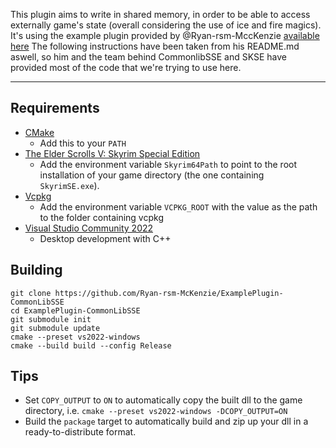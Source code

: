 This plugin aims to write in shared memory, in order to be able to access externally game's state (overall considering the use of ice and fire magics). 
It's using the example plugin provided by @Ryan-rsm-MccKenzie [available here](https://github.com/Ryan-rsm-McKenzie/ExamplePlugin-CommonLibSSE) 
The following instructions have been taken from his README.md aswell, so him and the team behind CommonlibSSE and SKSE have provided most of the code that we're trying to use here.

------------------------

## Requirements
* [CMake](https://cmake.org/)
	* Add this to your `PATH`
* [The Elder Scrolls V: Skyrim Special Edition](https://store.steampowered.com/app/489830)
	* Add the environment variable `Skyrim64Path` to point to the root installation of your game directory (the one containing `SkyrimSE.exe`).
* [Vcpkg](https://github.com/microsoft/vcpkg)
	* Add the environment variable `VCPKG_ROOT` with the value as the path to the folder containing vcpkg
* [Visual Studio Community 2022](https://visualstudio.microsoft.com/)
	* Desktop development with C++

## Building
```
git clone https://github.com/Ryan-rsm-McKenzie/ExamplePlugin-CommonLibSSE
cd ExamplePlugin-CommonLibSSE
git submodule init
git submodule update
cmake --preset vs2022-windows
cmake --build build --config Release
```

## Tips
* Set `COPY_OUTPUT` to `ON` to automatically copy the built dll to the game directory, i.e. `cmake --preset vs2022-windows -DCOPY_OUTPUT=ON`
* Build the `package` target to automatically build and zip up your dll in a ready-to-distribute format.
